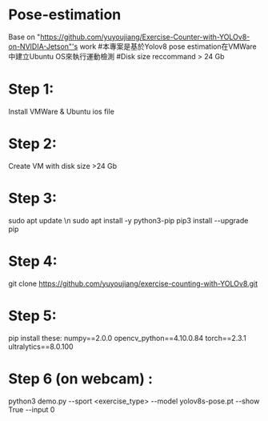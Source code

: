 # Pose-estimation
Base on "https://github.com/yuyoujiang/Exercise-Counter-with-YOLOv8-on-NVIDIA-Jetson"'s work
#本專案是基於Yolov8 pose estimation在VMWare中建立Ubuntu OS來執行運動檢測
#Disk size reccommand > 24 Gb

# Step 1:
Install VMWare & Ubuntu ios file

# Step 2:
Create VM with disk size >24 Gb

# Step 3:
sudo apt update \n
sudo apt install -y python3-pip
pip3 install --upgrade pip

# Step 4:
git clone https://github.com/yuyoujiang/exercise-counting-with-YOLOv8.git

# Step 5:
pip install these:
numpy==2.0.0
opencv_python==4.10.0.84
torch==2.3.1
ultralytics==8.0.100

# Step 6 (on webcam) :
python3 demo.py --sport <exercise_type> --model yolov8s-pose.pt --show True --input 0
